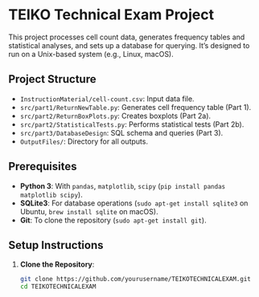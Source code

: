 # TEIKO Technical Exam Project

This project processes cell count data, generates frequency tables and statistical analyses, and sets up a database for querying. It’s designed to run on a Unix-based system (e.g., Linux, macOS).

## Project Structure
- `InstructionMaterial/cell-count.csv`: Input data file.
- `src/part1/ReturnNewTable.py`: Generates cell frequency table (Part 1).
- `src/part2/ReturnBoxPlots.py`: Creates boxplots (Part 2a).
- `src/part2/StatisticalTests.py`: Performs statistical tests (Part 2b).
- `src/part3/DatabaseDesign`: SQL schema and queries (Part 3).
- `OutputFiles/`: Directory for all outputs.

## Prerequisites
- **Python 3**: With `pandas`, `matplotlib`, `scipy` (`pip install pandas matplotlib scipy`).
- **SQLite3**: For database operations (`sudo apt-get install sqlite3` on Ubuntu, `brew install sqlite` on macOS).
- **Git**: To clone the repository (`sudo apt-get install git`).

## Setup Instructions
1. **Clone the Repository**:
   ```bash
   git clone https://github.com/yourusername/TEIKOTECHNICALEXAM.git
   cd TEIKOTECHNICALEXAM
